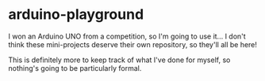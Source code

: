 # arduino-playground

I won an Arduino UNO from a competition, so I'm going to use it... I don't think these mini-projects deserve their own repository, so they'll all be here!

This is definitely more to keep track of what I've done for myself, so nothing's going to be particularly formal.
